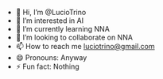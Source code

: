 - 👋 Hi, I’m @LucioTrino
- 👀 I’m interested in AI
- 🌱 I’m currently learning NNA
- 💞️ I’m looking to collaborate on NNA
- 📫 How to reach me luciotrino@gmail.com
- 😄 Pronouns: Anyway
- ⚡ Fun fact: Nothing

<!---
LucioTrino/LucioTrino is a ✨ special ✨ repository because its `README.md` (this file) appears on your GitHub profile.
You can click the Preview link to take a look at your changes.
--->
